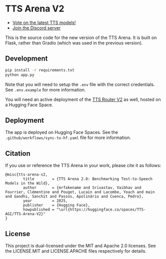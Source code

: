 # TTS Arena V2

- [Vote on the latest TTS models!](https://huggingface.co/spaces/TTS-AGI/TTS-Arena-V2)
- [Join the Discord server](https://discord.gg/HB8fMR6GTr)

This is the source code for the new version of the TTS Arena. It is built on Flask, rather than Gradio (which was used in the previous version).

## Development

```bash
pip install -r requirements.txt
python app.py
```

Note that you will need to setup the `.env` file with the correct credentials. See `.env.example` for more information.

You will need an active deployment of the [TTS Router V2](https://github.com/TTS-AGI/tts-router-v2) as well, hosted on a Hugging Face Space.

## Deployment

The app is deployed on Hugging Face Spaces. See the `.github/workflows/sync-to-hf.yaml` file for more information.

## Citation

If you use or reference the TTS Arena in your work, please cite it as follows:

```
@misc{tts-arena-v2,
        title        = {TTS Arena 2.0: Benchmarking Text-to-Speech Models in the Wild},
        author       = {mrfakename and Srivastav, Vaibhav and Fourrier, Clémentine and Pouget, Lucain and Lacombe, Yoach and main and Gandhi, Sanchit and Passos, Apolinário and Cuenca, Pedro},
        year         = 2025,
        publisher    = {Hugging Face},
        howpublished = "\url{https://huggingface.co/spaces/TTS-AGI/TTS-Arena-V2}"
}
```

## License

This project is dual-licensed under the MIT and Apache 2.0 licenses. See the LICENSE.MIT and LICENSE.APACHE files respectively for details.